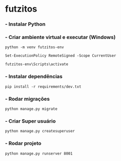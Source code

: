 # futzitos

### - Instalar Python

### - Criar ambiente virtual e executar (Windows)
```shell
python -m venv futzitos-env
```
```shell
Set-ExecutionPolicy RemoteSigned -Scope CurrentUser

futzitos-env\Scripts\activate
```


### - Instalar dependências
```shell
pip install -r requirements/dev.txt
```

### - Rodar migrações
```shell
python manage.py migrate
```

### - Criar Super usuário
```shell
python manage.py createsuperuser
```

### - Rodar projeto
```
python manage.py runserver 8001
```
